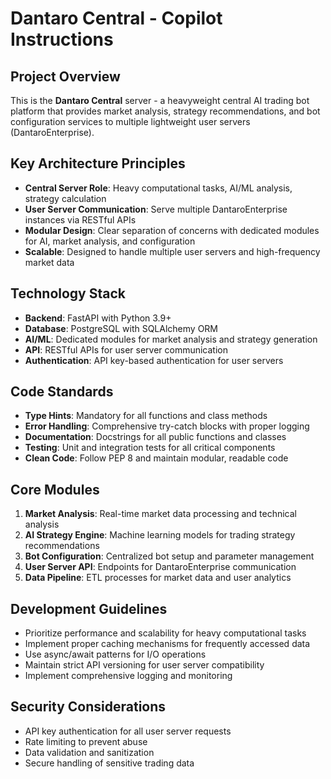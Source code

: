 # Dantaro Central - Copilot Instructions

<!-- Use this file to provide workspace-specific custom instructions to Copilot. For more details, visit https://code.visualstudio.com/docs/copilot/copilot-customization#_use-a-githubcopilotinstructionsmd-file -->

## Project Overview
This is the **Dantaro Central** server - a heavyweight central AI trading bot platform that provides market analysis, strategy recommendations, and bot configuration services to multiple lightweight user servers (DantaroEnterprise).

## Key Architecture Principles
- **Central Server Role**: Heavy computational tasks, AI/ML analysis, strategy calculation
- **User Server Communication**: Serve multiple DantaroEnterprise instances via RESTful APIs
- **Modular Design**: Clear separation of concerns with dedicated modules for AI, market analysis, and configuration
- **Scalable**: Designed to handle multiple user servers and high-frequency market data

## Technology Stack
- **Backend**: FastAPI with Python 3.9+
- **Database**: PostgreSQL with SQLAlchemy ORM
- **AI/ML**: Dedicated modules for market analysis and strategy generation
- **API**: RESTful APIs for user server communication
- **Authentication**: API key-based authentication for user servers

## Code Standards
- **Type Hints**: Mandatory for all functions and class methods
- **Error Handling**: Comprehensive try-catch blocks with proper logging
- **Documentation**: Docstrings for all public functions and classes
- **Testing**: Unit and integration tests for all critical components
- **Clean Code**: Follow PEP 8 and maintain modular, readable code

## Core Modules
1. **Market Analysis**: Real-time market data processing and technical analysis
2. **AI Strategy Engine**: Machine learning models for trading strategy recommendations
3. **Bot Configuration**: Centralized bot setup and parameter management
4. **User Server API**: Endpoints for DantaroEnterprise communication
5. **Data Pipeline**: ETL processes for market data and user analytics

## Development Guidelines
- Prioritize performance and scalability for heavy computational tasks
- Implement proper caching mechanisms for frequently accessed data
- Use async/await patterns for I/O operations
- Maintain strict API versioning for user server compatibility
- Implement comprehensive logging and monitoring

## Security Considerations
- API key authentication for all user server requests
- Rate limiting to prevent abuse
- Data validation and sanitization
- Secure handling of sensitive trading data
